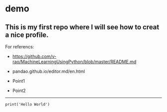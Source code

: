 # demo
This is my first repo where I will see how to creat a nice profile.
---
For referencs:
- https://github.com/v-rao/MachineLearningUsingPython/blob/master/README.md
- pandao.github.io/editor.md/en.html


- Point1
- Point2

---

```
print('Hello World')
```


